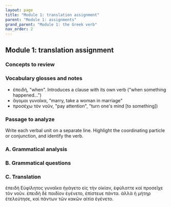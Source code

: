 ```yaml
---
layout: page
title: "Module 1: translation assignment"
parent: "Module 1: assignments"
grand_parent: "Module 1: the Greek verb"
nav_order: 2
---
```


## Module 1: translation assignment


### Concepts to review

### Vocabulary glosses and notes

- ἐπειδὴ, "when". Introduces a clause with its own verb ("when something happened...")
- ἄγομαι γυναῖκα, "marry, take a woman in marriage"
- προσέχω τὸν νοῦν, "pay attention", "turn one's mind [to something])

### Passage to analyze

Write each verbal unit on a separate line.  Highlight the coordinating particle or conjunction, and identify the verb.

### A. Grammatical analysis


### B. Grammatical questions

### C. Translation


ἐπειδὴ Εὐφίλητος γυναῖκα ἠγάγετο εἰς τὴν οἰκίαν, ἐφύλαττε καὶ προσεῖχε τὸν νοῦν. ἐπειδὴ δὲ παιδίον ἐγένετο, ἐπίστευε πάντα.  ἀλλὰ ἡ μήτηρ ἐτελεύτησε, καὶ πάντων τῶν κακῶν αἰτία ἐγένετο.

